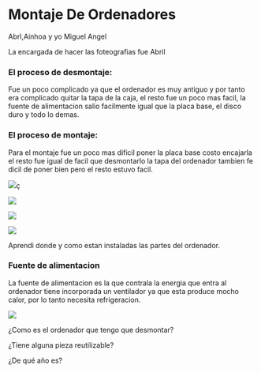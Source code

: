 # Montaje De Ordenadores

Abrl,Ainhoa y yo Miguel Angel

La encargada de hacer las foteografias fue Abril

### El proceso de desmontaje:
Fue un poco complicado ya que el ordenador es muy antiguo y por tanto era complicado quitar la tapa de la caja, el resto fue un poco mas facil, la fuente de alimentacion salio facilmente igual que la placa base, el disco duro y todo lo demas. 


### El proceso de montaje:
Para el montaje fue un poco mas dificil poner la placa base costo encajarla el resto fue igual de facil que desmontarlo la tapa del ordenador tambien fe dicil de poner bien pero el resto estuvo facil.


![](https://github.com/miguelamgel1107/1er-trimestre-/blob/main/Captura%20de%20pantalla%20de%202021-09-29%2013-58-47.png)ç

![](https://github.com/miguelamgel1107/1er-trimestre-/blob/main/Captura%20de%20pantalla%20de%202021-09-29%2013-59-33.png)

![](https://github.com/miguelamgel1107/1er-trimestre-/blob/main/Captura%20de%20pantalla%20de%202021-09-29%2013-59-54.png)

![](https://github.com/miguelamgel1107/1er-trimestre-/blob/main/Captura%20de%20pantalla%20de%202021-09-29%2014-00-38.png)

Aprendi donde y como estan instaladas las partes del ordenador.

### Fuente de alimentacion

La fuente de alimentacion es la que contrala la energia que entra al ordenador tiene incorporada un ventilador ya que esta produce mocho calor, por lo tanto necesita refrigeracion.



![](https://github.com/miguelamgel1107/1er-trimestre-/blob/main/Captura%20de%20pantalla%20de%202021-09-29%2014-14-09.png)

¿Como es el ordenador que tengo que desmontar?

¿Tiene alguna pieza reutilizable?



¿De qué año es?


